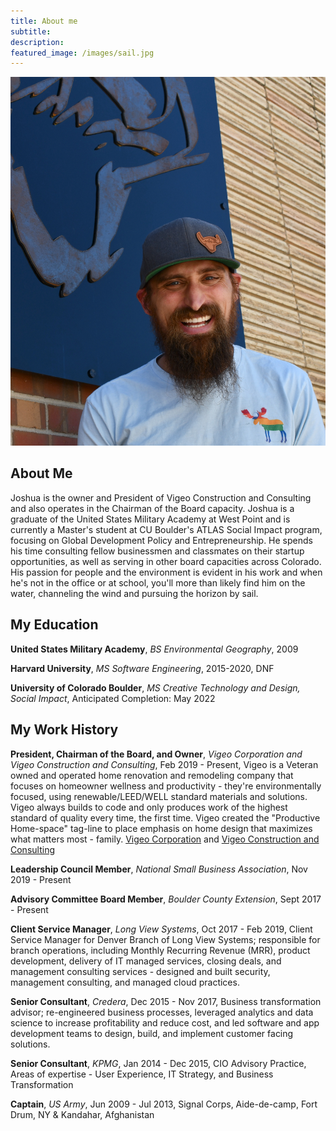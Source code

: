 ```yaml
---
title: About me
subtitle:
description:
featured_image: /images/sail.jpg
---
```


<p align = "center"><img src = "/images/joshua.jpg"></p>

## About Me

Joshua is the owner and President of Vigeo Construction and Consulting and also operates in the Chairman of the Board capacity. Joshua is a graduate of the United States Military Academy at West Point and is currently a Master's student at CU Boulder's ATLAS Social Impact program, focusing on Global Development Policy and Entrepreneurship. He spends his time consulting fellow businessmen and classmates on their startup opportunities, as well as serving in other board capacities across Colorado. His passion for people and the environment is evident in his work and when he's not in the office or at school, you'll more than likely find him on the water, channeling the wind and pursuing the horizon by sail.

## My Education

<b>United States Military Academy</b>, <i>BS Environmental Geography</i>, 2009

<b>Harvard University</b>, <i>MS Software Engineering</i>, 2015-2020, DNF

<b>University of Colorado Boulder</b>, <i>MS Creative Technology and Design, Social Impact</i>, Anticipated Completion: May 2022

## My Work History

<b>President, Chairman of the Board, and Owner</b>, <i>Vigeo Corporation and Vigeo Construction and Consulting</i>, Feb 2019 - Present, Vigeo is a Veteran owned and operated home renovation and remodeling company that focuses on homeowner wellness and productivity - they're environmentally focused, using renewable/LEED/WELL standard materials and solutions. Vigeo always builds to code and only produces work of the highest standard of quality every time, the first time. Vigeo created the "Productive Home-space" tag-line to place emphasis on home design that maximizes what matters most - family. <a href = "https://vigeocorp.com">Vigeo Corporation</a> and <a href = "https://vigeoconstruction.com">Vigeo Construction and Consulting</a>


<b>Leadership Council Member</b>, <i>National Small Business Association</i>, Nov 2019 - Present


<b>Advisory Committee Board Member</b>, <i>Boulder County Extension</i>, Sept 2017 - Present


<b>Client Service Manager</b>, <i>Long View Systems</i>, Oct 2017 - Feb 2019, Client Service Manager for Denver Branch of Long View Systems; responsible for branch operations, including Monthly Recurring Revenue (MRR), product development, delivery of IT managed services, closing deals, and management consulting services - designed and built security, management consulting, and managed cloud practices.


<b>Senior Consultant</b>, <i>Credera</i>, Dec 2015 - Nov 2017, Business transformation advisor; re-engineered business processes, leveraged analytics and data science to increase profitability and reduce cost, and led software and app development teams to design, build, and implement customer facing solutions.


<b>Senior Consultant</b>, <i>KPMG</i>, Jan 2014 - Dec 2015, CIO Advisory Practice, Areas of expertise - User Experience, IT Strategy, and Business Transformation


<b>Captain</b>, <i>US Army</i>, Jun 2009 - Jul 2013, Signal Corps, Aide-de-camp, Fort Drum, NY & Kandahar, Afghanistan
